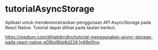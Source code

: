 # tutorialAsyncStorage
Aplikasi untuk mendemonstrasikan penggunaan API AsyncStorage pada React Native. Tutorial dapat dilihat pada tautan berikut.

https://medium.com/@habibridho/tutorial-menggunakan-async-storage-pada-react-native-e06bd9bb6d22#.1y68e0tyx
